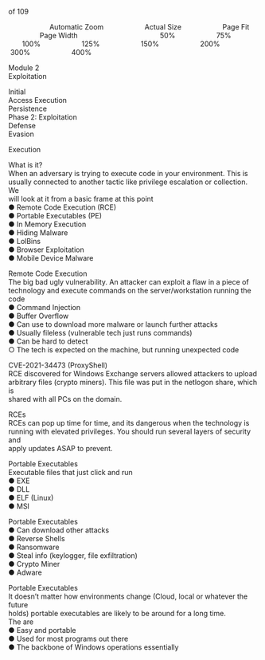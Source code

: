 


  

of 109

                     Automatic Zoom                     Actual Size                     Page Fit                     Page Width                                          50%                     75%                     100%                     125%                     150%                     200%                     300%                     400%                   

Module 2  
Exploitation

Initial  
Access Execution  
Persistence  
Phase 2: Exploitation  
Defense  
Evasion

Execution

What is it?  
When an adversary is trying to execute code in your environment. This is  
usually connected to another tactic like privilege escalation or collection. We  
will look at it from a basic frame at this point  
● Remote Code Execution (RCE)  
● Portable Executables (PE)  
● In Memory Execution  
● Hiding Malware  
● LolBins  
● Browser Exploitation  
● Mobile Device Malware

Remote Code Execution  
The big bad ugly vulnerability. An attacker can exploit a flaw in a piece of  
technology and execute commands on the server/workstation running the code  
● Command Injection  
● Buffer Overflow  
● Can use to download more malware or launch further attacks  
● Usually fileless (vulnerable tech just runs commands)  
● Can be hard to detect  
○ The tech is expected on the machine, but running unexpected code

CVE-2021-34473 (ProxyShell)  
RCE discovered for Windows Exchange servers allowed attackers to upload  
arbitrary files (crypto miners). This file was put in the netlogon share, which is  
shared with all PCs on the domain.

RCEs  
RCEs can pop up time for time, and its dangerous when the technology is  
running with elevated privileges. You should run several layers of security and  
apply updates ASAP to prevent.

Portable Executables  
Executable files that just click and run  
● EXE  
● DLL  
● ELF (Linux)  
● MSI

Portable Executables  
● Can download other attacks  
● Reverse Shells  
● Ransomware  
● Steal info (keylogger, file exfiltration)  
● Crypto Miner  
● Adware

Portable Executables  
It doesn’t matter how environments change (Cloud, local or whatever the future  
holds) portable executables are likely to be around for a long time.  
The are  
● Easy and portable  
● Used for most programs out there  
● The backbone of Windows operations essentially
